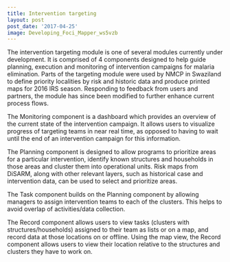 ```yaml
---
title: Intervention targeting
layout: post
post_date: '2017-04-25'
image: Developing_Foci_Mapper_ws5vzb
---
```


The intervention targeting module is one of several modules currently under development. It is comprised of 4 components designed to help guide planning, execution and monitoring of intervention campaigns for malaria elimination. Parts of the targeting module were used by NMCP in Swaziland to define priority localities by risk and historic data and produce printed maps for 2016 IRS season.  Responding to feedback from users and partners, the module has since been modified to further enhance current process flows.
    
The Monitoring component is a dashboard which provides an overview of the current state of the intervention campaign. It allows users to visualize progress of targeting teams in near real time, as opposed to having to wait until the end of an intervention campaign for this information.

The Planning component is designed to allow programs to prioritize areas for a particular intervention, identify known structures and households in those areas and cluster them into operational units. Risk maps from DiSARM, along with other relevant layers, such as historical case and intervention data, can be used to select and prioritize areas. 

The Task component builds on the Planning component by allowing managers to assign intervention teams to each of the clusters. This helps to avoid overlap of activities/data collection.

The Record component allows users to view tasks (clusters with structures/households) assigned to their team as lists or on a map, and record data at those locations on or offline.  Using the map view, the Record component allows users to view their location relative to the structures and clusters they have to work on. 

